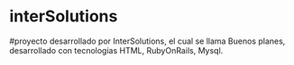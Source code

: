 # interSolutions

#proyecto desarrollado por InterSolutions, el cual se llama Buenos planes, desarrollado con tecnologias HTML, RubyOnRails, Mysql.
